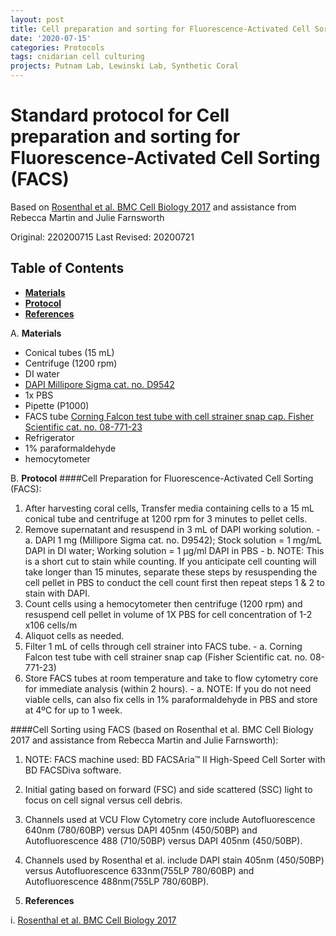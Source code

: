 ```yaml
---
layout: post
title: Cell preparation and sorting for Fluorescence-Activated Cell Sorting (FACS)
date: '2020-07-15'
categories: Protocols
tags: cnidarian cell culturing
projects: Putnam Lab, Lewinski Lab, Synthetic Coral
---
```


# Standard protocol for Cell preparation and sorting for Fluorescence-Activated Cell Sorting (FACS)
Based on [Rosenthal et al. BMC Cell Biology 2017](https://www.ncbi.nlm.nih.gov/pmc/articles/PMC5575905/) and assistance from Rebecca Martin and Julie Farnsworth

Original: 220200715
Last Revised: 20200721

## Table of Contents  
- [**Materials**](#Materials)    
- [**Protocol**](#Protocol)  
- [**References**](#References)  

A. <a name="Materials"></a> **Materials**
  - Conical tubes (15 mL)
  - Centrifuge (1200 rpm)
  - DI water
  - [DAPI Millipore Sigma cat. no. D9542 ](https://www.sigmaaldrich.com/catalog/product/sigma/d9542?lang=en&region=US)
  - 1x PBS
  - Pipette (P1000)
  - FACS tube [Corning Falcon test tube with cell strainer snap cap. Fisher Scientific cat. no. 08-771-23](https://www.fishersci.com/shop/products/falcon-tube-cell-strainer-cap-mesh-size-35um/0877123)
  - Refrigerator
  - 1% paraformaldehyde
  - hemocytometer


B. <a name="Protocol"></a> **Protocol**
####Cell Preparation for Fluorescence-Activated Cell Sorting (FACS):
  1. After harvesting coral cells, Transfer media containing cells to a 15 mL conical tube and centrifuge at 1200 rpm for 3 minutes to pellet cells.
  2. Remove supernatant and resuspend in 3 mL of DAPI working solution.
    - a. DAPI 1 mg (Millipore Sigma cat. no. D9542); Stock solution = 1 mg/mL DAPI in DI water; Working solution = 1 μg/ml DAPI in PBS
    - b. NOTE: This is a short cut to stain while counting.  If you anticipate cell counting will take longer than 15 minutes, separate these steps by resuspending the cell pellet in PBS to conduct the cell count first then repeat steps 1 & 2 to stain with DAPI.
  3. Count cells using a hemocytometer then centrifuge (1200 rpm) and resuspend cell pellet in volume of 1X PBS for cell concentration of 1-2 x106 cells/m
  4. Aliquot cells as needed.
  5. Filter 1 mL of cells through cell strainer into FACS tube.
    - a. Corning Falcon test tube with cell strainer snap cap (Fisher Scientific cat. no. 08-771-23)
  6. Store FACS tubes at room temperature and take to flow cytometry core for immediate analysis (within 2 hours).
    - a. NOTE: If you do not need viable cells, can also fix cells in 1% paraformaldehyde in PBS and store at 4ºC for up to 1 week.

####Cell Sorting using FACS (based on Rosenthal et al. BMC Cell Biology 2017 and assistance from Rebecca Martin and Julie Farnsworth):
  1. NOTE: FACS machine used: BD FACSAria™ II High-Speed Cell Sorter with BD FACSDiva software.
  2. Initial gating based on forward (FSC) and side scattered (SSC) light to focus on cell signal versus cell debris.
  3. Channels used at VCU Flow Cytometry core include Autofluorescence 640nm (780/60BP) versus DAPI 405nm (450/50BP) and Autofluorescence 488 (710/50BP) versus DAPI 405nm (450/50BP).
  4. Channels used by Rosenthal et al. include DAPI stain 405nm (450/50BP) versus Autofluorescence 633nm(755LP 780/60BP) and Autofluorescence 488nm(755LP 780/60BP).



4. <a name="References"></a> **References**

  i. [Rosenthal et al. BMC Cell Biology 2017](https://www.ncbi.nlm.nih.gov/pmc/articles/PMC5575905/)
